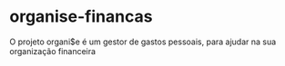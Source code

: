 # organise-financas
O projeto organi$e é um gestor de gastos pessoais, para ajudar na sua organização financeira
